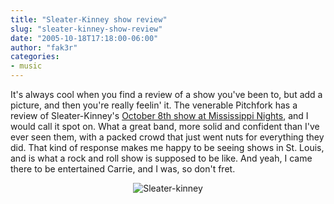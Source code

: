 ```yaml
---
title: "Sleater-Kinney show review"
slug: "sleater-kinney-show-review"
date: "2005-10-18T17:18:00-06:00"
author: "fak3r"
categories:
- music
---
```


It's always cool when you find a review of a show you've been to, but add a picture, and then you're really feelin' it.  The venerable Pitchfork has a review of Sleater-Kinney's [October 8th show at Mississippi Nights](http://www.pitchforkmedia.com/features/live/s/sleater-kinney-05/), and I would call it spot on.  What a great band, more solid and confident than I've ever seen them, with a packed crowd that just went nuts for everything they did.  That kind of response makes me happy to be seeing shows in St. Louis, and is what a rock and roll show is supposed to be like.  And yeah, I came there to be entertained Carrie, and I was, so don't fret.
<div align="center"><img src="/2006/sklive.jpg" border="0" alt="Sleater-kinney"></div>
